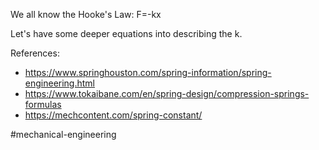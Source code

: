 We all know the Hooke's Law:
F=-kx

Let's have some deeper equations into describing the k.

References:
- https://www.springhouston.com/spring-information/spring-engineering.html
- https://www.tokaibane.com/en/spring-design/compression-springs-formulas
- https://mechcontent.com/spring-constant/

#mechanical-engineering
